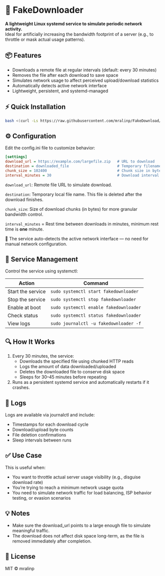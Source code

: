 # 🚀 FakeDownloader

**A lightweight Linux systemd service to simulate periodic network activity.**  
Ideal for artificially increasing the bandwidth footprint of a server (e.g., to throttle or mask actual usage patterns).

## 📦 Features

- Downloads a remote file at regular intervals (default: every 30 minutes)
- Removes the file after each download to save space
- Simulates network usage to affect perceived upload/download statistics
- Automatically detects active network interface
- Lightweight, persistent, and systemd-managed

## ⚡ Quick Installation

```bash
bash <(curl -Ls https://raw.githubusercontent.com/mralinp/FakeDownload/main/install.sh)
```

## ⚙️ Configuration

Edit the config.ini file to customize behavior:

```ini
[settings]
download_url = https://example.com/largefile.zip   # URL to download
destination = downloaded_file                      # Temporary filename
chunk_size = 102400                                # Chunk size in bytes
interval_minutes = 30                              # Download interval in mins, min=1
```

`download_url`: Remote file URL to simulate download.

`destination`: Temporary local file name. This file is deleted after the download finishes.

`chunk_size`: Size of download chunks (in bytes) for more granular bandwidth control.

`interval_minutes` = Rest time between downloads in minutes, minimum rest time is **one** minute.

🧠 The service auto-detects the active network interface — no need for manual network configuration.

## 🧰 Service Management

Control the service using systemctl:

| Action            | Command                                |
| ----------------- | -------------------------------------- |
| Start the service | `sudo systemctl start fakedownloader`  |
| Stop the service  | `sudo systemctl stop fakedownloader`   |
| Enable at boot    | `sudo systemctl enable fakedownloader` |
| Check status      | `sudo systemctl status fakedownloader` |
| View logs         | `sudo journalctl -u fakedownloader -f` |

## 🔍 How It Works

1. Every 30 minutes, the service:
   - Downloads the specified file using chunked HTTP reads
   - Logs the amount of data downloaded/uploaded
   - Deletes the downloaded file to conserve disk space
   - Sleeps for 30–45 minutes before repeating
2. Runs as a persistent systemd service and automatically restarts if it crashes.

## 📑 Logs

Logs are available via journalctl and include:

- Timestamps for each download cycle
- Download/upload byte counts
- File deletion confirmations
- Sleep intervals between runs

## ✅ Use Case

This is useful when:

- You want to throttle actual server usage visibility (e.g., disguise download rate)
- You’re trying to reach a minimum network usage quota
- You need to simulate network traffic for load balancing, ISP behavior testing, or evasion scenarios

## 💡 Notes

- Make sure the download_url points to a large enough file to simulate meaningful traffic.
- The download does not affect disk space long-term, as the file is removed immediately after completion.

## 📄 License

MIT © mralinp
